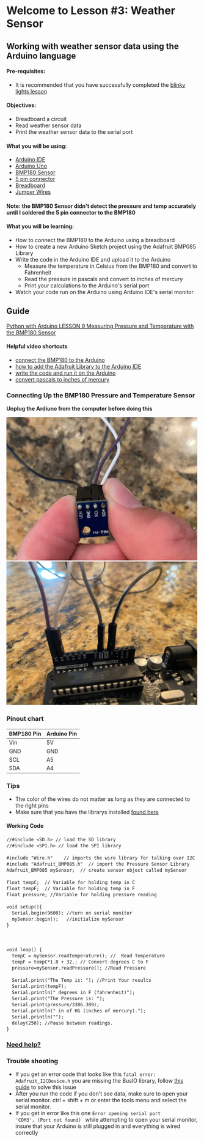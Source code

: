 
# Welcome to Lesson #3: Weather Sensor

## Working with weather sensor data using the Arduino language

#### Pre-requisites:
- It is recommended that you have successfully completed the [blinky lights lesson](https://github.com/StateFarm-STEM/hablogger/tree/main/c/arduino/lesson1)


#### Objectives:
- Breadboard a circuit
- Read weather sensor data
- Print the weather sensor data to the serial port



#### What you will be using:
- [Arduino IDE](https://github.com/StateFarm-STEM/hablogger/blob/main/c/arduino/lesson4/screenshots/arduino-ide.png)
- [Arduino Uno](https://github.com/StateFarm-STEM/hablogger/blob/main/c/arduino/lesson4/screenshots/arduino-uno-r3.png)
- [BMP180 Sensor](https://github.com/StateFarm-STEM/hablogger/blob/main/c/arduino/lesson3/screenshots/bmp180.png)
- [5 pin connector](https://github.com/StateFarm-STEM/hablogger/blob/main/c/arduino/lesson4/screenshots/5-pin-connector.png)
- [Breadboard](https://github.com/StateFarm-STEM/hablogger/blob/main/c/arduino/lesson4/screenshots/breadboard.png)
- [Jumper Wires](https://github.com/StateFarm-STEM/hablogger/blob/main/c/arduino/lesson3/screenshots/1956-02.jpg)

#### Note: the BMP180 Sensor didn't detect the pressure and temp accurately until I soldered the 5 pin connector to the BMP180<br>

#### What you will be learning:
- How to connect the BMP180 to the Arduino using a breadboard
- How to create a new Arduino Sketch project using the Adafruit BMP085 Library
- Write the code in the Arduino IDE and upload it to the Arduino
  - Measure the temperature in Celsius from the BMP180 and convert to Fahrenheit
  - Read the pressure in pascals and convert to inches of mercury
  - Print your calculations to the Arduino's serial port
- Watch your code run on the Arduino using Arduino IDE's serial monitor

## Guide
[Python with Arduino LESSON 9 Measuring Pressure and Temperature with the BMP180 Sensor](https://toptechboy.com/python-with-arduino-lesson-9-measuring-pressure-and-temperature-with-the-bmp180-sensor/)
#### Helpful video shortcuts
- [connect the BMP180 to the Arduino](https://youtu.be/z9AzZM1-Dns?t=105)
- [how to add the Adafruit Library to the Arduino IDE](https://youtu.be/z9AzZM1-Dns?t=152)
- [write the code and run it on the Arduino](https://youtu.be/z9AzZM1-Dns?t=396)
- [convert pascals to inches of mercury](https://youtu.be/z9AzZM1-Dns?t=985)
### Connecting Up the BMP180 Pressure and Temperature Sensor
**Unplug the Ardiuno from the computer before doing this**

 <img src="https://github.com/StateFarm-STEM/pyinthesky/blob/main/lesson3/screenshots/BMP_BACKWIRE.jpg" width="500" >
 <img src="https://github.com/StateFarm-STEM/pyinthesky/blob/main/lesson3/screenshots/BMPWIRE2.jpg" width="500" >
 
### Pinout chart

| BMP180 Pin | Arduino Pin |
| -------------- | :--------- | 
Vin |	5V
GND	| GND
SCL	| A5
SDA	| A4

### Tips
- The color of the wires do not matter as long as they are connected to the right pins
- Make sure that you have the librarys installed [found here](https://learn.adafruit.com/bmp085/using-the-bmp085)





#### Working Code 

```
//#include <SD.h> // load the SD library
//#include <SPI.h> // load the SPI library

#include "Wire.h"    // imports the wire library for talking over I2C 
#include "Adafruit_BMP085.h"  // import the Pressure Sensor Library
Adafruit_BMP085 mySensor;  // create sensor object called mySensor

float tempC;  // Variable for holding temp in C
float tempF;  // Variable for holding temp in F
float pressure; //Variable for holding pressure reading

void setup(){
  Serial.begin(9600); //turn on serial monitor
  mySensor.begin();   //initialize mySensor
}



void loop() {
  tempC = mySensor.readTemperature(); //  Read Temperature
  tempF = tempC*1.8 + 32.; // Convert degrees C to F
  pressure=mySensor.readPressure(); //Read Pressure
  
  Serial.print("The Temp is: "); //Print Your results
  Serial.print(tempF);
  Serial.println(" degrees in F (fahrenheit)");
  Serial.print("The Pressure is: ");
  Serial.print(pressure/3386.389);
  Serial.println(" in of HG (inches of mercury).");
  Serial.println("");
  delay(250); //Pause between readings.
}
```
### [Need help?](https://github.com/StateFarm-STEM/hablogger#Needsomehelp?)



### Trouble shooting
- If you get an error code that looks like this `fatal error: Adafruit_I2CDevice.h` you are missing the BusIO library, follow [this guide](https://www.chippiko.com/ii2cdevice-no-such-file) to solve this issue
- After you run the code if you don't see data, make sure to open your serial monitor. ctrl + shift + m or enter the tools menu and select the serial monitor. 
- If you get in error like this one <code>Error opening serial port 'COM3'. (Port not found)
</code> while attempting to open your serial monitor, insure that your Arduino is still plugged in and everything is wired correctly
